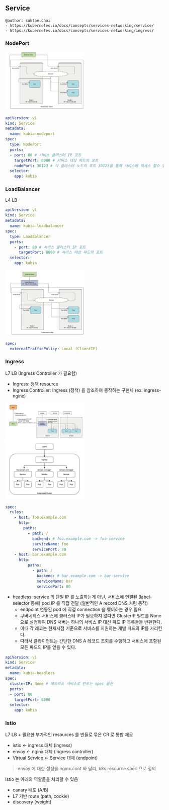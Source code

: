 ## Service

```
@author: suktae.choi
- https://kubernetes.io/docs/concepts/services-networking/service/
- https://kubernetes.io/docs/concepts/services-networking/ingress/
```

### NodePort
<img src='images/1.png' width='50%'/>

```yaml
apiVersion: v1
kind: Service
metadata:
  name: kubia-nodeport
spec:
  type: NodePort
  ports:
  - port: 80 # 서비스 클러스터 IP 포트
    targetPort: 8080 # 서비스 대상 파드의 포트
    nodePort: 30123 # 각 클러스터 노드의 포트 30123을 통해 서비스에 엑세스 할수 있음.
  selector:
    app: kubia
```

### LoadBalancer
L4 LB

```yaml
apiVersion: v1
kind: Service
metadata:
  name: kubia-loadbalancer
spec:
  type: LoadBalancer
  ports:
    - port: 80 # 서비스 클러스터 IP 포트
      targetPort: 8080 # 서비스 대상 파드의 포트
  selector:
    app: kubia
```

<img src='images/2.png' width='50%'/>

```yaml
spec:
  externalTrafficPolicy: Local (ClientIP)
```

### Ingress
L7 LB (Ingress Controller 가 필요함)

- Ingress: 정책 resource
- Ingress Controller: Ingress (정책) 을 참조하여 동작하는 구현체 (ex. ingress-nginx)

<img src='images/3.png' width='50%'/>
<img src='images/4.png' width='50%'/>

```yaml
spec:
  rules:
    - host: foo.example.com
      http:
        paths:
          - path: /
            backend: # foo.example.com -> foo-service
            serviceName: foo
            servicePort: 80
    - host: bar.example.com
      http:
          paths:
            - path: /
              backend: # bar.example.com -> bar-service
              serviceName: bar
              servicePort: 80
```

- headless: service 의 단일 IP 를 노출하는게 아닌, 서비스에 연결된 (label-selector 통해) pod IP 를 직접 전달 (일반적인 A record DNS 처럼 동작)
  - endpoint 연동된 pod 에 직접 connection 을 맺어하는 경우 필요
  - 쿠버네티스 서비스에 클러스터 IP가 필요하지 않다면 ClusterIP 필드를 None으로 설정하여 DNS 서버는 하나의 서비스 IP 대신 파드 IP 목록들을 반환한다.
  - 이때 각 레코는 현재시점 기준으로 서비스를 지원하는 개별 파드의 IP를 가리킨다.
  - 따라서 클라이언트는 간단한 DNS A 레코드 조회를 수행하고 서비스에 포함된 모든 파드의 IP를 얻을 수 있다.

```yaml
apiVersion: v1
kind: Service
metadata:
  name: kubia-headless
spec:
  clusterIP: None # 헤드리스 서비스로 만드는 spec 옵션
  ports:
  - port: 80
    targetPort: 8080
  selector:
    app: kubia
```

### Istio
L7 LB + 필요한 부가적인 resources 를 번들로 묶은 CR 로 통합 제공

- istio <- ingress 대체 (ingress)
- envoy <- nginx 대체 (ingress controller)
- Virtual Service <- Service 대체 (endpoint)

> envoy 에 대한 설정을 nginx.conf 와 달리, k8s resource.spec 으로 정의

Istio 는 아래의 역할들을 처리할 수 있음

- canary 배포 (A/B)
- L7 기반 route (path, cookie)
- discovery (weight)
